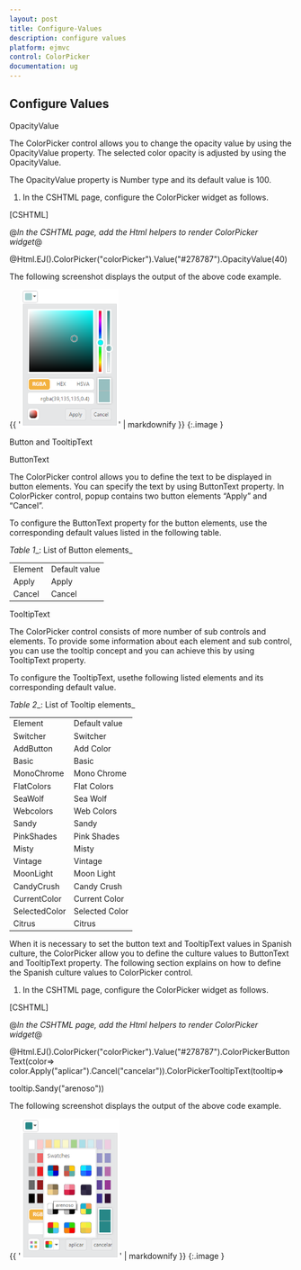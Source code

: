 ```yaml
---
layout: post
title: Configure-Values
description: configure values
platform: ejmvc
control: ColorPicker
documentation: ug
---
```


## Configure Values

OpacityValue

The ColorPicker control allows you to change the opacity value by using the OpacityValue property. The selected color opacity is adjusted by using the OpacityValue. 

The OpacityValue property is Number type and its default value is 100.

1. In the CSHTML page, configure the ColorPicker widget as follows.



[CSHTML]

@*In the CSHTML page, add the Html helpers to render ColorPicker widget*@

 @Html.EJ().ColorPicker("colorPicker").Value("#278787").OpacityValue(40)   



The following screenshot displays the output of the above code example.

{{ '![](Configure-Values_images/Configure-Values_img1.png)' | markdownify }}
{:.image }


Button and TooltipText

ButtonText

The ColorPicker control allows you to define the text to be displayed in button elements. You can specify the text by using ButtonText property. In ColorPicker control, popup contains two button elements “Apply” and “Cancel”.

To configure the ButtonText property for the button elements, use the corresponding default values listed in the following table.

_Table_ _1__: List of Button elements_

<table>
<tr>
<td>
Element</td><td>
Default value</td></tr>
<tr>
<td>
Apply</td><td>
Apply</td></tr>
<tr>
<td>
Cancel</td><td>
Cancel</td></tr>
</table>
TooltipText

The ColorPicker control consists of more number of sub controls and elements. To provide some information about each element and sub control, you can use the tooltip concept and you can achieve this by using TooltipText property.

To configure the TooltipText, usethe following listed elements and its corresponding default value.

_Table_ _2__: List of Tooltip elements_

<table>
<tr>
<td>
Element</td><td>
Default value</td></tr>
<tr>
<td>
Switcher</td><td>
Switcher</td></tr>
<tr>
<td>
AddButton</td><td>
Add Color</td></tr>
<tr>
<td>
Basic</td><td>
Basic</td></tr>
<tr>
<td>
MonoChrome</td><td>
Mono Chrome</td></tr>
<tr>
<td>
FlatColors</td><td>
Flat Colors</td></tr>
<tr>
<td>
SeaWolf</td><td>
Sea Wolf</td></tr>
<tr>
<td>
Webcolors</td><td>
Web Colors</td></tr>
<tr>
<td>
Sandy</td><td>
Sandy</td></tr>
<tr>
<td>
PinkShades</td><td>
Pink Shades</td></tr>
<tr>
<td>
Misty</td><td>
Misty</td></tr>
<tr>
<td>
Vintage</td><td>
Vintage</td></tr>
<tr>
<td>
MoonLight</td><td>
Moon Light</td></tr>
<tr>
<td>
CandyCrush</td><td>
Candy Crush</td></tr>
<tr>
<td>
CurrentColor</td><td>
Current Color</td></tr>
<tr>
<td>
SelectedColor</td><td>
Selected Color</td></tr>
<tr>
<td>
Citrus</td><td>
Citrus</td></tr>
</table>


When it is necessary to set the button text and TooltipText values in Spanish culture, the ColorPicker allow you to define the culture values to ButtonText and TooltipText property. The following section explains on how to define the Spanish culture values to ColorPicker control.

1. In the CSHTML page, configure the ColorPicker widget as follows.



[CSHTML]

@*In the CSHTML page, add the Html helpers to render ColorPicker widget*@

 @Html.EJ().ColorPicker("colorPicker").Value("#278787").ColorPickerButtonText(color=> color.Apply("aplicar").Cancel("cancelar")).ColorPickerTooltipText(tooltip=> 

tooltip.Sandy("arenoso"))  



The following screenshot displays the output of the above code example.

{{ '![](Configure-Values_images/Configure-Values_img2.png)' | markdownify }}
{:.image }


